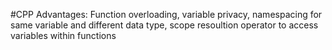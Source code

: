 #CPP
Advantages: Function overloading, variable privacy, namespacing for same variable and different data type, scope resoultion operator to access variables within functions
